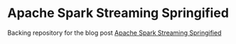 # Apache Spark Streaming Springified

Backing repository for the blog post [Apache Spark Streaming Springified](https://radualmasan.com/blog/apache-spark-streaming-springified)